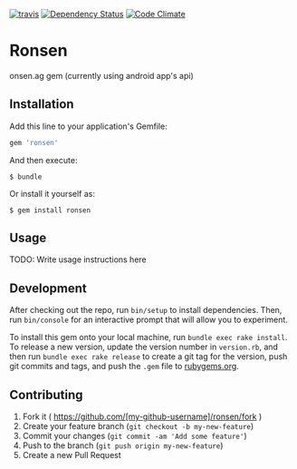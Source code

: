 [![travis](https://travis-ci.org/split-n/ronsen.svg?branch=dev)](https://travis-ci.org/split-n/ronsen)
[![Dependency Status](https://gemnasium.com/split-n/ronsen.svg)](https://gemnasium.com/split-n/ronsen)
[![Code Climate](https://codeclimate.com/github/split-n/ronsen/badges/gpa.svg)](https://codeclimate.com/github/split-n/ronsen)

# Ronsen

onsen.ag gem (currently using android app's api)

## Installation

Add this line to your application's Gemfile:

```ruby
gem 'ronsen'
```

And then execute:

    $ bundle

Or install it yourself as:

    $ gem install ronsen

## Usage

TODO: Write usage instructions here

## Development

After checking out the repo, run `bin/setup` to install dependencies. Then, run `bin/console` for an interactive prompt that will allow you to experiment.

To install this gem onto your local machine, run `bundle exec rake install`. To release a new version, update the version number in `version.rb`, and then run `bundle exec rake release` to create a git tag for the version, push git commits and tags, and push the `.gem` file to [rubygems.org](https://rubygems.org).

## Contributing

1. Fork it ( https://github.com/[my-github-username]/ronsen/fork )
2. Create your feature branch (`git checkout -b my-new-feature`)
3. Commit your changes (`git commit -am 'Add some feature'`)
4. Push to the branch (`git push origin my-new-feature`)
5. Create a new Pull Request
